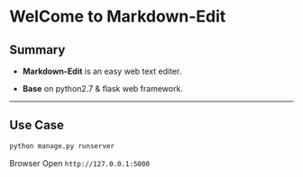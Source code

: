 # WelCome to Markdown-Edit

## Summary
- **Markdown-Edit** is an easy web text editer.
 
- **Base** on python2.7 & flask web framework.

-------------------

## Use Case
```bash
python manage.py runserver
```

Browser Open `http://127.0.0.1:5000`